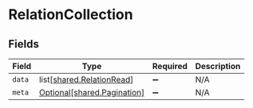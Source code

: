 # RelationCollection


## Fields

| Field                                                                | Type                                                                 | Required                                                             | Description                                                          |
| -------------------------------------------------------------------- | -------------------------------------------------------------------- | -------------------------------------------------------------------- | -------------------------------------------------------------------- |
| `data`                                                               | list[[shared.RelationRead](undefined/models/shared/relationread.md)] | :heavy_minus_sign:                                                   | N/A                                                                  |
| `meta`                                                               | [Optional[shared.Pagination]](undefined/models/shared/pagination.md) | :heavy_minus_sign:                                                   | N/A                                                                  |